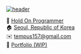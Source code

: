[![header](https://capsule-render.vercel.app/api?type=rect&color=0366d6&height=200&section=header&text=Hi%20there&fontSize=80&fontColor=ffffff&fontAlignY=54)](https://github.com/kyechan99/capsule-render)

🏢 [Hold On Programmer](https://play.google.com/store/apps/developer?id=Hold+On)</br>
🏠 [Seoul, Republic of Korea](https://www.google.com/maps/place/Seoul)</br>
✉️ tempus157@gmail.com</br>
📃 [Portfolio (WIP)](https://www.notion.so/c3c1c4fdeb6844f9ac251a85e11a59ab)</br>
